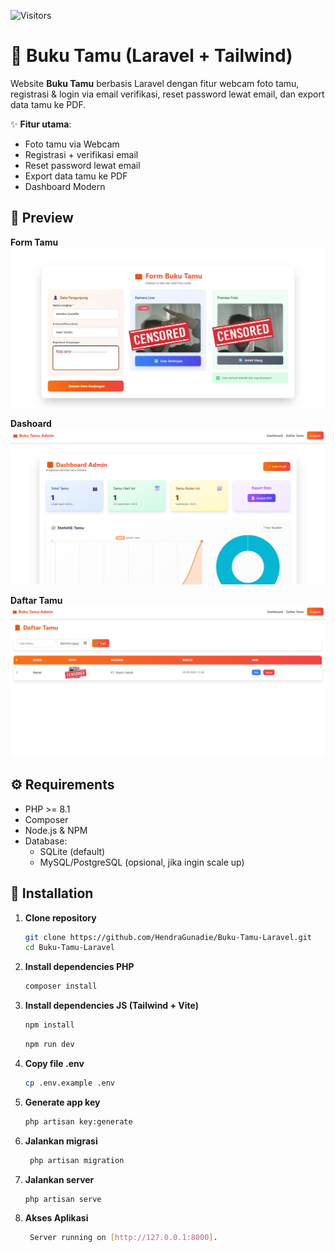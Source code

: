 ![Visitors](https://visitor-badge.laobi.icu/badge?page_id=hendragunadie.Buku-Tamu-Laravel)

# 📖 Buku Tamu (Laravel + Tailwind)

Website **Buku Tamu** berbasis Laravel dengan fitur webcam foto tamu, registrasi & login via email verifikasi, reset password lewat email, dan export data tamu ke PDF. 

✨ **Fitur utama**:
- Foto tamu via Webcam
- Registrasi + verifikasi email
- Reset password lewat email
- Export data tamu ke PDF
- Dashboard Modern


## 📸 Preview

**Form Tamu**
![Form Tamu](docs/form-tamu.png)


**Dashoard**
![Dashboard](docs/dashboard.png)


**Daftar Tamu**
![Daftar Tamu](docs/daftar-tamu.png)


## ⚙️ Requirements
- PHP >= 8.1
- Composer
- Node.js & NPM 
- Database:
  - SQLite (default)
  - MySQL/PostgreSQL (opsional, jika ingin scale up)

## 🚀 Installation

1. **Clone repository**
   ```bash
   git clone https://github.com/HendraGunadie/Buku-Tamu-Laravel.git
   cd Buku-Tamu-Laravel

2. **Install dependencies PHP**
   ```bash
   composer install

3. **Install dependencies JS (Tailwind + Vite)**
   ```bash
   npm install
   ```

   ```bash
   npm run dev

4. **Copy file .env**
    ```bash
    cp .env.example .env

5. **Generate app key**
    ```bash 
    php artisan key:generate

6. **Jalankan migrasi**
   ```bash 
    php artisan migration

7. **Jalankan server**
   ```bash
   php artisan serve

8. **Akses Aplikasi**
   ```bash
    Server running on [http://127.0.0.1:8000].


